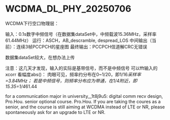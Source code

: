 # WCDMA_DL_PHY_20250706

WCDMA下行空口物理层：

输入：0.1s数字中频信号（在数据集dataSet中，中频载波15.36MHz，采样率61.44MHz）
运行：ASCH，AB_descramble, despread_LOS
中间输出（当前）：连续3帧PCCPCH的星座图
最终输出：PCCPCH信道解CRC无错误


数据集dataSet较大，在想办法上传

注意：这几天才发现，输入的实际是基带信号，而不是中频信号
可以fft输入的xcorr 看幅度abs()：
肉眼可见，频率约分布在0~1/20，即1/16*采样率=3.84MHz；
若是中频信号，则频率分布应为带通，在1/4附近，即15.35=1/4*61.44


for a communication major in university__1t8j9u5: 
digital comm recv design, Pro.Hou. senior optional course.  Pro.Hou.
	If you are taking the coures as a senior, and the course is still aiming at WCDMA instead of LTE or NR,
	please spontaneously ask for an upgrade to LTE or NR.